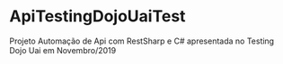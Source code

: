 # ApiTestingDojoUaiTest
Projeto Automação de Api com RestSharp e C# apresentada no Testing Dojo Uai em Novembro/2019
